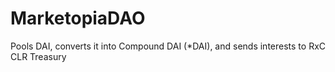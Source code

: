 # MarketopiaDAO
Pools DAI, converts it into Compound DAI (*DAI), and sends interests to RxC CLR Treasury
